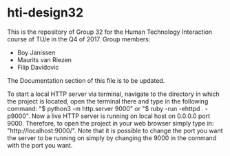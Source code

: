 # hti-design32
This is the repository of Group 32 for the Human Technology Interaction course of TU/e in the Q4 of 2017.
Group members:
- Boy Janissen
- Maurits van Riezen
- Filip Davidovic

The Documentation section of this file is to be updated.

To start a local HTTP server via terminal, navigate to the directory in which the project is located, open the terminal there and type in the following command: "$ python3 -m http.server 9000" or "$ ruby -run -ehttpd . -p9000".
Now a live HTTP server is running on local host on 0.0.0.0 port 9000. Therefore, to open the project in your web browser simply type in: "http://localhost:9000/".
Note that it is possible to change the port you want the server to be running on simply by changing the 9000 in the command with the port you want.
